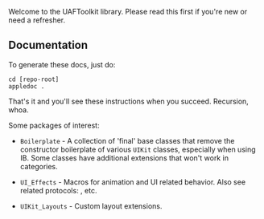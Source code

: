 Welcome to the UAFToolkit library. Please read this first if you're new or need a refresher.

## Documentation

To generate these docs, just do:

    cd [repo-root]
    appledoc .

That's it and you'll see these instructions when you succeed. Recursion, whoa.

Some packages of interest:

- `Boilerplate` - A collection of 'final' base classes that remove the
constructor boilerplate of various `UIKit` classes, especially when using IB.
Some classes have additional extensions that won't work in categories.

- `UI_Effects` - Macros for animation and UI related behavior. Also
see related protocols: <UAFToggledView>, etc.

- `UIKit_Layouts` - Custom layout extensions.
